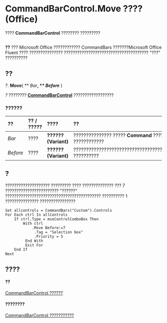 
# CommandBarControl.Move ???? (Office)

???? **CommandBarControl** ???????? ?????????


## 


 **??**  ??? Microsoft Office ???????????? CommandBars ???????Microsoft Office Fluent ???? ??????????????? ?????????????????????????????????????? "???" ??????????


## ??

 _?_. **Move**( ** _Bar_**, ** _Before_** )

 _?_ ???????? **[CommandBarControl](b104ec00-beeb-a927-4b7b-108f4e3164f5.md)** ??????????????????


### ??????



|**??**|**?? / ?????**|**????**|**??**|
|:-----|:-----|:-----|:-----|
| _Bar_|????|**?????? (Variant)**|??????????????? ????? **Command** ??????????????????????????????????????????????? ????????????|
| _Before_|????|**?????? (Variant)**|????????????????????????????????????????????????????????????????????????????????????? ??????????|

## ?

???????????????????? ????????? ???? ?????????????? ??? 7 ???????????????????????? "??????" ??????????????????????????????????????????? ?????????? 1 ??????????????? ????????????????


```
Set allcontrols = CommandBars("Custom").Controls 
For Each ctrl In allControls 
    If ctrl.Type = msoControlComboBox Then 
        With ctrl 
            .Move Before:=7 
             .Tag = "Selection box" 
             .Priority = 5 
         End With 
         Exit For 
    End If 
Next
```


## ????


#### ??


[CommandBarControl ??????](b104ec00-beeb-a927-4b7b-108f4e3164f5.md)
#### ????????


[CommandBarControl ???????????](http://msdn.microsoft.com/library/1d2360e4-7511-a3a4-9959-2f7c8282bf99%28Office.15%29.aspx)